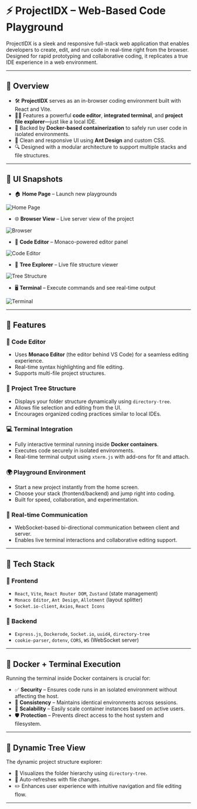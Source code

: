 # ⚡ ProjectIDX – Web-Based Code Playground

ProjectIDX is a sleek and responsive full-stack web application that enables developers to create, edit, and run code in real-time right from the browser. Designed for rapid prototyping and collaborative coding, it replicates a true IDE experience in a web environment.

---

## 📌 Overview

- 🛠️ **ProjectIDX** serves as an in-browser coding environment built with React and Vite.
- 🧑‍💻 Features a powerful **code editor**, **integrated terminal**, and **project file explorer**—just like a local IDE.
- 🐳 Backed by **Docker-based containerization** to safely run user code in isolated environments.
- 🎨 Clean and responsive UI using **Ant Design** and custom CSS.
- 🔍 Designed with a modular architecture to support multiple stacks and file structures.

---

## 📸 UI Snapshots

- 🏠 **Home Page** – Launch new playgrounds

![Home Page](frontend/public/HomePage.png)

- 🌐 **Browser View** – Live server view of the project

![Browser](frontend/public/Browser.png)

- 🧠 **Code Editor** – Monaco-powered editor panel

![Code Editor](frontend/public/CodeEditor.png)
  
- 📂 **Tree Explorer** – Live file structure viewer

![Tree Structure](frontend/public/TreeStructure.png)

- 🖥️ **Terminal** – Execute commands and see real-time output

![Terminal](frontend/public/Terminal.png)

---

## 🚀 Features

### 🧾 Code Editor
- Uses **Monaco Editor** (the editor behind VS Code) for a seamless editing experience.
- Real-time syntax highlighting and file editing.
- Supports multi-file project structures.

### 📁 Project Tree Structure
- Displays your folder structure dynamically using `directory-tree`.
- Allows file selection and editing from the UI.
- Encourages organized coding practices similar to local IDEs.

### 💻 Terminal Integration
- Fully interactive terminal running inside **Docker containers**.
- Executes code securely in isolated environments.
- Real-time terminal output using `xterm.js` with add-ons for fit and attach.

### 🌍 Playground Environment
- Start a new project instantly from the home screen.
- Choose your stack (frontend/backend) and jump right into coding.
- Built for speed, collaboration, and experimentation.

### 🔌 Real-time Communication
- WebSocket-based bi-directional communication between client and server.
- Enables live terminal interactions and collaborative editing support.

---

## 🧱 Tech Stack

### 🔹 Frontend
- `React`, `Vite`, `React Router DOM`, `Zustand` (state management)
- `Monaco Editor`, `Ant Design`, `Allotment` (layout splitter)
- `Socket.io-client`, `Axios`, `React Icons`

### 🔸 Backend
- `Express.js`, `Dockerode`, `Socket.io`, `uuid4`, `directory-tree`
- `cookie-parser`, `dotenv`, `CORS`, `WS` (WebSocket server)

---

## 🐳 Docker + Terminal Execution

Running the terminal inside Docker containers is crucial for:
- ✅ **Security** – Ensures code runs in an isolated environment without affecting the host.
- 🧪 **Consistency** – Maintains identical environments across sessions.
- 🔄 **Scalability** – Easily scale container instances based on active users.
- 🛡️ **Protection** – Prevents direct access to the host system and filesystem.

---

## 🌲 Dynamic Tree View

The dynamic project structure explorer:
- 📁 Visualizes the folder hierarchy using `directory-tree`.
- 🔄 Auto-refreshes with file changes.
- ✏️ Enhances user experience with intuitive navigation and file editing flow.

---

